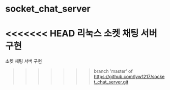 # socket_chat_server
<<<<<<< HEAD
리눅스 소켓 채팅 서버 구현
=======
소켓 채팅 서버 구현
>>>>>>> branch 'master' of https://github.com/lyw1217/socket_chat_server.git
